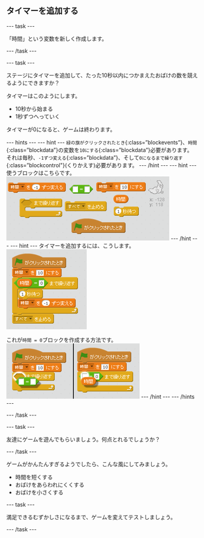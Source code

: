 ## タイマーを追加する

\--- task \---

「時間」という変数を新しく作成します。

\--- /task \---

\--- task \---

ステージにタイマーを追加して、たった10秒以内につかまえたおばけの数を競えるようにできますか？

タイマーはこのようにします。

+ 10秒から始まる
+ 1秒ずつへっていく

タイマーが0になると、ゲームは終わります。

\--- hints \--- \--- hint \--- `緑の旗がクリックされたとき`{:class=”blockevents”}、`時間`{:class=”blockdata”}の変数を`10にする`{:class=”blockdata”}必要があります。 それは毎秒、`-1ずつ変える`{:class=”blockdata”}、そして`0になるまで繰り返す`{:class=”blockcontrol"}(くりかえす)必要があります。 \--- /hint \--- \--- hint \--- 使うブロックはこちらです。 ![screenshot](images/ghost-timer-blocks.png) \--- /hint \--- \--- hint \--- タイマーを追加するには、こうします。 ![screenshot](images/ghost-timer-code.png)

これが`時間 = 0`ブロックを作成する方法です。 ![screenshot](images/ghost-timer-help.png) \--- /hint \--- \--- /hints \---

\--- /task \---

\--- task \---

友達にゲームを遊んでもらいましょう。何点とれるでしょうか？

\--- /task \---

ゲームがかんたんすぎるようでしたら、こんな風にしてみましょう。

+ 時間を短くする
+ おばけをあらわれにくくする
+ おばけを小さくする

\--- task \---

満足できるむずかしさになるまで、ゲームを変えてテストしましょう。

\--- /task \---
